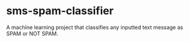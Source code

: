 # sms-spam-classifier
A machine learning project that classifies any inputted text message as SPAM or NOT SPAM.
